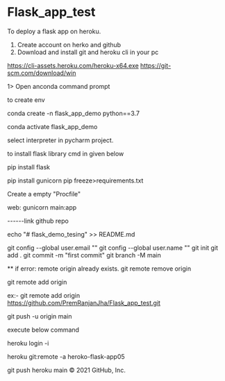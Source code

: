 # Flask_app_test

To deploy a flask app on heroku.

1. Create account on herko and github
2. Download and install git and heroku cli in your pc

https://cli-assets.heroku.com/heroku-x64.exe
https://git-scm.com/download/win

1> Open anconda command prompt

to create env

conda create -n flask_app_demo python==3.7

conda activate flask_app_demo


select interpreter in pycharm project.

to install flask library cmd in given below

pip install flask

pip install gunicorn
pip freeze>requirements.txt


Create a empty "Procfile"


web: gunicorn main:app



------link github repo


echo "# flask_demo_tesing" >> README.md


git config --global user.email "<git registered mail id>"
git config --global user.name "<git user name>"
git init
git add .
git commit -m "first commit"
git branch -M main

** if error: remote origin already exists.
git remote remove origin

git remote add origin <git hub url for your repo>

ex:- git remote add origin https://github.com/PremRanjanJha/Flask_app_test.git


git push -u origin main

execute below command

heroku login -i

heroku git:remote -a heroko-flask-app05


git push heroku main
© 2021 GitHub, Inc.

